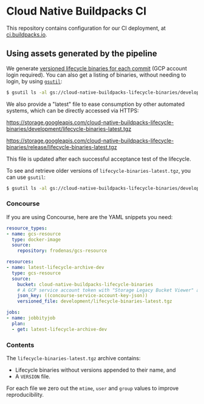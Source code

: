 # Cloud Native Buildpacks CI

This repository contains configuration for our CI deployment, at [ci.buildpacks.io](https://ci.buildpacks.io).

## Using assets generated by the pipeline

We generate [versioned lifecycle binaries for each commit](https://console.cloud.google.com/storage/browser/cloud-native-buildpacks-lifecycle-binaries/development)
(GCP account login required). You can also get a listing of binaries, without needing to login, by using [`gsutil`](https://cloud.google.com/storage/docs/gsutil):

```bash
$ gsutil ls -al gs://cloud-native-buildpacks-lifecycle-binaries/development/
``` 

We also provide a "latest" file to ease consumption by other automated systems, which can be directly accessed via HTTPS:

https://storage.googleapis.com/cloud-native-buildpacks-lifecycle-binaries/development/lifecycle-binaries-latest.tgz

https://storage.googleapis.com/cloud-native-buildpacks-lifecycle-binaries/release/lifecycle-binaries-latest.tgz

This file is updated after each successful acceptance test of the lifecycle.

To see and retrieve older versions of `lifecycle-binaries-latest.tgz`, you can use `gsutil`:

```bash
$ gsutil ls -al gs://cloud-native-buildpacks-lifecycle-binaries/development/lifecycle-binaries-latest.tgz
```

### Concourse

If you are using Concourse, here are the YAML snippets you need:

```yaml
resource_types:
- name: gcs-resource
  type: docker-image
  source:
    repository: frodenas/gcs-resource

resources:
- name: latest-lifecycle-archive-dev
  type: gcs-resource
  source:
    bucket: cloud-native-buildpacks-lifecycle-binaries
    # A GCP service account token with "Storage Legacy Bucket Viewer" and "Storage Object Viewer"
    json_key: ((concourse-service-account-key-json))
    versioned_file: development/lifecycle-binaries-latest.tgz

jobs:
- name: jobbityjob
  plan:
  - get: latest-lifecycle-archive-dev
``` 

### Contents

The `lifecycle-binaries-latest.tgz` archive contains:
* Lifecycle binaries without versions appended to their name, and
* A `VERSION` file.

For each file we zero out the `mtime`, `user` and `group` values to improve reproducibility.
